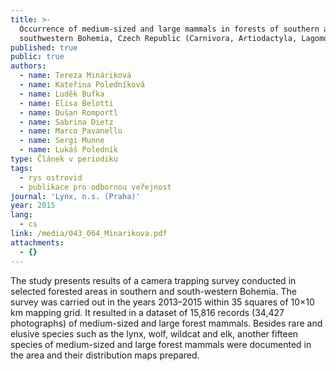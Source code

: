 ```yaml
---
title: >-
  Occurrence of medium-sized and large mammals in forests of southern and
  southwestern Bohemia, Czech Republic (Carnivora, Artiodactyla, Lagomorpha)
published: true
public: true
authors:
  - name: Tereza Mináriková
  - name: Kateřina Poledníková
  - name: Luděk Bufka
  - name: Elisa Belotti
  - name: Dušan Romportl
  - name: Sabrina Dietz
  - name: Marco Pavanello
  - name: Sergi Munne
  - name: Lukáš Poledník
type: Článek v periodiku
tags:
  - rys ostrovid
  - publikace pro odbornou veřejnost
journal: 'Lynx, n.s. (Praha)'
year: 2015
lang:
  - cs
link: /media/043_064_Minarikova.pdf
attachments:
  - {}
---
```

The study presents results of a camera trapping survey conducted in selected forested areas in southern and south-western Bohemia. The survey was carried out in the years 2013–2015 within 35 squares of 10×10 km mapping grid. It resulted in a dataset of 15,816 records (34,427 photographs) of medium-sized and large forest mammals. Besides rare and elusive species such as the lynx, wolf, wildcat and elk, another fifteen species of medium-sized and large forest mammals were documented in the area and their distribution maps prepared.

